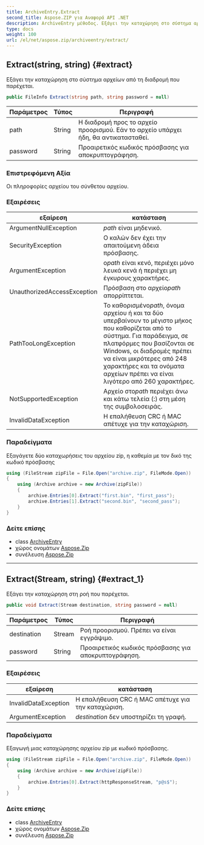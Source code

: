 ```yaml
---
title: ArchiveEntry.Extract
second_title: Aspose.ZIP για Αναφορά API .NET
description: ArchiveEntry μέθοδος. Εξάγει την καταχώρηση στο σύστημα αρχείων από τη διαδρομή που παρέχεται.
type: docs
weight: 100
url: /el/net/aspose.zip/archiveentry/extract/
---
```

## Extract(string, string) {#extract}

Εξάγει την καταχώρηση στο σύστημα αρχείων από τη διαδρομή που παρέχεται.

```csharp
public FileInfo Extract(string path, string password = null)
```

| Παράμετρος | Τύπος | Περιγραφή |
| --- | --- | --- |
| path | String | Η διαδρομή προς το αρχείο προορισμού. Εάν το αρχείο υπάρχει ήδη, θα αντικατασταθεί. |
| password | String | Προαιρετικός κωδικός πρόσβασης για αποκρυπτογράφηση. |

### Επιστρεφόμενη Αξία

Οι πληροφορίες αρχείου του σύνθετου αρχείου.

### Εξαιρέσεις

| εξαίρεση | κατάσταση |
| --- | --- |
| ArgumentNullException | *path* είναι μηδενικό. |
| SecurityException | Ο καλών δεν έχει την απαιτούμενη άδεια πρόσβασης. |
| ArgumentException | ο*path* είναι κενό, περιέχει μόνο λευκά κενά ή περιέχει μη έγκυρους χαρακτήρες. |
| UnauthorizedAccessException | Πρόσβαση στο αρχείο*path* απορρίπτεται. |
| PathTooLongException | Το καθορισμένο*path*, όνομα αρχείου ή και τα δύο υπερβαίνουν το μέγιστο μήκος που καθορίζεται από το σύστημα. Για παράδειγμα, σε πλατφόρμες που βασίζονται σε Windows, οι διαδρομές πρέπει να είναι μικρότερες από 248 χαρακτήρες και τα ονόματα αρχείων πρέπει να είναι λιγότερο από 260 χαρακτήρες. |
| NotSupportedException | Αρχείο στο*path* περιέχει άνω και κάτω τελεία (:) στη μέση της συμβολοσειράς. |
| InvalidDataException | Η επαλήθευση CRC ή MAC απέτυχε για την καταχώριση. |

### Παραδείγματα

Εξαγάγετε δύο καταχωρήσεις του αρχείου zip, η καθεμία με τον δικό της κωδικό πρόσβασης

```csharp
using (FileStream zipFile = File.Open("archive.zip", FileMode.Open))
{
    using (Archive archive = new Archive(zipFile))
    {
        archive.Entries[0].Extract("first.bin", "first_pass");
        archive.Entries[1].Extract("second.bin", "second_pass");
    }
}
```

### Δείτε επίσης

* class [ArchiveEntry](../)
* χώρος ονομάτων [Aspose.Zip](../../archiveentry/)
* συνέλευση [Aspose.Zip](../../../)

---

## Extract(Stream, string) {#extract_1}

Εξάγει την καταχώρηση στη ροή που παρέχεται.

```csharp
public void Extract(Stream destination, string password = null)
```

| Παράμετρος | Τύπος | Περιγραφή |
| --- | --- | --- |
| destination | Stream | Ροή προορισμού. Πρέπει να είναι εγγράψιμο. |
| password | String | Προαιρετικός κωδικός πρόσβασης για αποκρυπτογράφηση. |

### Εξαιρέσεις

| εξαίρεση | κατάσταση |
| --- | --- |
| InvalidDataException | Η επαλήθευση CRC ή MAC απέτυχε για την καταχώριση. |
| ArgumentException | *destination* δεν υποστηρίζει τη γραφή. |

### Παραδείγματα

Εξαγωγή μιας καταχώρησης αρχείου zip με κωδικό πρόσβασης.

```csharp
using (FileStream zipFile = File.Open("archive.zip", FileMode.Open))
{
    using (Archive archive = new Archive(zipFile))
    {
        archive.Entries[0].Extract(httpResponseStream, "p@s$");
    }
}
```

### Δείτε επίσης

* class [ArchiveEntry](../)
* χώρος ονομάτων [Aspose.Zip](../../archiveentry/)
* συνέλευση [Aspose.Zip](../../../)


